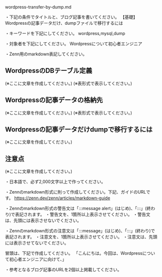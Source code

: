 wordpress-transfer-by-dump.md

・下記の条件でタイトルと、ブログ記事を書いてください。
【基礎】Wordpressの記事データだけ、dumpファイルで移行するには

・キーワードを下記にしてください。
wordpress,mysql,dump
 
・対象者を下記にしてください。
	Wordpressについて初心者エンジニア

・Zenn用のmarkdown表記してください。



## WordpressのDBテーブル定義
(※ここに文章を作成してください。)
(※表形式で表示してください。)

## Wordpressの記事データの格納先
(※ここに文章を作成してください。)
(※表形式で表示してください。)

## Wordpressの記事データだけdumpで移行するには
(※ここに文章を作成してください。)

## 注意点
(※ここに文章を作成してください。)



・日本語で、必ず2,000文字以上で作ってください。


・Zennのmarkdown形式に則って作成してください。下記、ガイドのURLです。
https://zenn.dev/zenn/articles/markdown-guide

・Zennのmarkdown形式の警告文は「:::message alert」(はじめ)、「:::」(終わり)で表記されます。
・警告文を、1箇所以上表示させてください。
・警告文は、先頭には表示させないでください。

・Zennのmarkdown形式の注意文は「:::message」(はじめ)、「:::」(終わり)で表記されます。
・注意文を、1箇所以上表示させてください。
・注意文は、先頭には表示させてないでください。

冒頭は、下記で作成してください。
「こんにちは。今回は、Wordpressについて初心者エンジニアに向けて、」

・参考となるブログ記事のURLを2個以上掲載してください。
